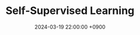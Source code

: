 ---
title: "1. Self-Supervised Learning"
date: 2024-03-19 22:00:00 +0900
categories: ["Artificial Intelligence", "Deep Learning(Advanced)"]
tags: ["sl", "self-supervised learning"]
use_math: true
---